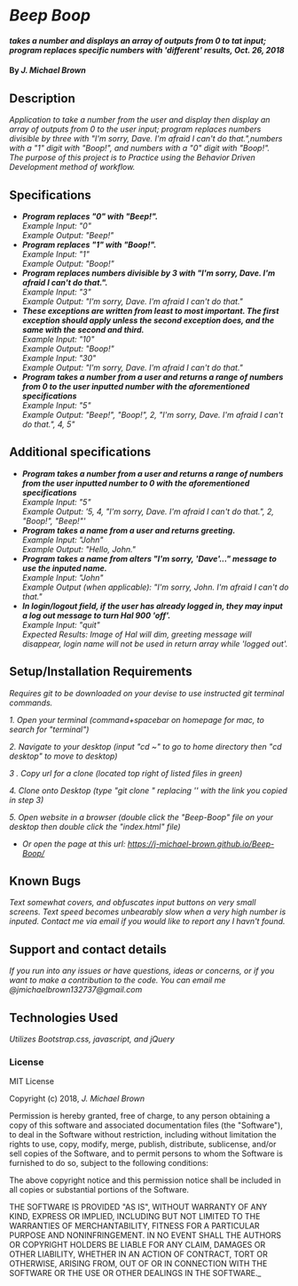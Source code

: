 # _Beep Boop_

#### _takes a number and displays an array of outputs from 0 to tat input; program replaces specific numbers with 'different' results, Oct. 26, 2018_

#### By _**J. Michael Brown**_

## Description

_Application to take a number from the user and display then display an array of outputs from 0 to the user input; program replaces numbers divisible by three with "I'm sorry, Dave. I'm afraid I can't do that.",numbers with a "1" digit with "Boop!", and numbers with a "0" digit with "Boop!"._  
_The purpose of this project is to Practice using the Behavior Driven Development method of workflow._

## Specifications
* _**Program replaces "0" with "Beep!".**_  
_Example Input: "0"_  
_Example Output: "Beep!"_
* _**Program replaces "1" with "Boop!".**_  
_Example Input: "1"_  
_Example Output: "Boop!"_
* _**Program replaces numbers divisible by 3 with "I'm sorry, Dave. I'm afraid I can't do that.".**_  
_Example Input: "3"_  
_Example Output: "I'm sorry, Dave. I'm afraid I can't do that."_
* _**These exceptions are written from least to most important. The first exception should apply unless the second exception does, and the same with the second and third.**_  
_Example Input: "10"_  
_Example Output: "Boop!"_  
_Example Input: "30"_  
_Example Output: "I'm sorry, Dave. I'm afraid I can't do that."_
* _**Program takes a number from a user and returns a range of numbers from 0 to the user inputted number with the aforementioned specifications**_  
_Example Input: "5"_  
_Example Output: "Beep!", "Boop!", 2, "I'm sorry, Dave. I'm afraid I can't do that.", 4, 5"_


## Additional specifications
* _**Program takes a number from a user and returns a range of numbers from the user inputted number to 0 with the aforementioned specifications**_  
_Example Input: "5"_  
_Example Output: '5, 4, "I'm sorry, Dave. I'm afraid I can't do that.", 2, "Boop!", "Beep!"'_
* _**Program takes a name from a user and returns greeting.**_  
_Example Input: "John"_  
_Example Output: "Hello, John."_
* _**Program takes a name from alters "I'm sorry, 'Dave'..." message to use the inputed name.**_  
_Example Input: "John"_  
_Example Output (when applicable): "I'm sorry, John. I'm afraid I can't do that."_
* _**In login/logout field, if the user has already logged in, they may input a log out message to turn Hal 900 'off'.**_  
_Example Input: "quit"_  
_Expected Results: Image of Hal will dim, greeting message will disappear, login name will not be used in return array while 'logged out'._


## Setup/Installation Requirements

  _Requires git to be downloaded on your devise to use instructed git terminal commands._

  _1. Open your terminal (command+spacebar on homepage for mac, to search for "terminal")_

  _2. Navigate to your desktop (input "cd ~" to go to home directory then "cd desktop" to move to desktop)_

  _3 . Copy url for a clone (located top right of listed files in green)_

  _4. Clone onto Desktop (type "git clone <url link>" replacing '<url link>' with the link you copied in step 3)_

  _5. Open website in a browser (double click the "Beep-Boop" file on your desktop then double click the "index.html" file)_

* _Or open the page at this url: https://j-michael-brown.github.io/Beep-Boop/_

## Known Bugs

  _Text somewhat covers, and obfuscates input buttons on very small screens. Text speed becomes unbearably slow when a very high number is inputed. Contact me via email if you would like to report any I havn't found._

## Support and contact details

  _If you run into any issues or have questions, ideas or concerns, or if you want to make a contribution to the code. You can email me @jmichaelbrown132737@gmail.com_

## Technologies Used

  _Utilizes Bootstrap.css, javascript, and jQuery_

### License

MIT License

Copyright (c) 2018, _J. Michael Brown_  

Permission is hereby granted, free of charge, to any person obtaining a copy
of this software and associated documentation files (the "Software"), to deal
in the Software without restriction, including without limitation the rights
to use, copy, modify, merge, publish, distribute, sublicense, and/or sell
copies of the Software, and to permit persons to whom the Software is
furnished to do so, subject to the following conditions:  

The above copyright notice and this permission notice shall be included in all
copies or substantial portions of the Software.

THE SOFTWARE IS PROVIDED "AS IS", WITHOUT WARRANTY OF ANY KIND, EXPRESS OR
IMPLIED, INCLUDING BUT NOT LIMITED TO THE WARRANTIES OF MERCHANTABILITY,
FITNESS FOR A PARTICULAR PURPOSE AND NONINFRINGEMENT. IN NO EVENT SHALL THE
AUTHORS OR COPYRIGHT HOLDERS BE LIABLE FOR ANY CLAIM, DAMAGES OR OTHER
LIABILITY, WHETHER IN AN ACTION OF CONTRACT, TORT OR OTHERWISE, ARISING FROM,
OUT OF OR IN CONNECTION WITH THE SOFTWARE OR THE USE OR OTHER DEALINGS IN THE
SOFTWARE._
